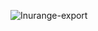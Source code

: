 ![Inurange-export](https://github.com/user-attachments/assets/9cf5c676-d06f-4570-a786-a94c2c1e334f)
